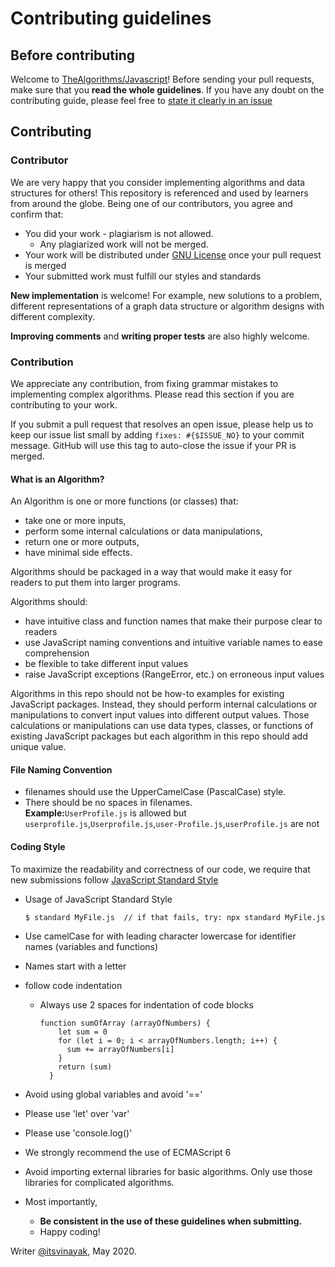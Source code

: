 # Contributing guidelines

## Before contributing

Welcome to [TheAlgorithms/Javascript](https://github.com/TheAlgorithms/Javascript)! Before sending your pull requests, make sure that you **read the whole guidelines**. If you have any doubt on the contributing guide, please feel free to [state it clearly in an issue](https://github.com/TheAlgorithms/Javascript/issues/new)

## Contributing

### Contributor

We are very happy that you consider implementing algorithms and data structures for others! This repository is referenced and used by learners from around the globe. Being one of our contributors, you agree and confirm that:

- You did your work - plagiarism is not allowed.
  - Any plagiarized work will not be merged.
- Your work will be distributed under [GNU License](LICENSE) once your pull request is merged
- Your submitted work must fulfill our styles and standards

**New implementation** is welcome! For example, new solutions to a problem, different representations of a graph data structure or algorithm designs with different complexity.

**Improving comments** and **writing proper tests** are also highly welcome.

### Contribution

We appreciate any contribution, from fixing grammar mistakes to implementing complex algorithms. Please read this section if you are contributing to your work.


If you submit a pull request that resolves an open issue, please help us to keep our issue list small by adding `fixes: #{$ISSUE_NO}` to your commit message. GitHub will use this tag to auto-close the issue if your PR is merged.

#### What is an Algorithm?

An Algorithm is one or more functions (or classes) that:
* take one or more inputs,
* perform some internal calculations or data manipulations,
* return one or more outputs,
* have minimal side effects.

Algorithms should be packaged in a way that would make it easy for readers to put them into larger programs.

Algorithms should:
* have intuitive class and function names that make their purpose clear to readers
* use JavaScript naming conventions and intuitive variable names to ease comprehension
* be flexible to take different input values
* raise JavaScript exceptions (RangeError, etc.) on erroneous input values

Algorithms in this repo should not be how-to examples for existing JavaScript packages.  Instead, they should perform internal calculations or manipulations to convert input values into different output values.  Those calculations or manipulations can use data types, classes, or functions of existing JavaScript packages but each algorithm in this repo should add unique value.

#### File Naming Convention
  - filenames should use the UpperCamelCase (PascalCase) style.
  - There should be no spaces in filenames.  
 **Example:**`UserProfile.js` is allowed but `userprofile.js`,`Userprofile.js`,`user-Profile.js`,`userProfile.js` are not

#### Coding Style

To maximize the readability and correctness of our code, we require that new submissions follow [JavaScript Standard Style](https://standardjs.com/)
  - Usage of JavaScript Standard Style
    ```
    $ standard MyFile.js  // if that fails, try: npx standard MyFile.js
    ```

- Use camelCase for with leading character lowercase for identifier names (variables and functions)
- Names start with a letter
- follow code indentation
  - Always use 2 spaces for indentation of code blocks
    ```
    function sumOfArray (arrayOfNumbers) {
        let sum = 0
        for (let i = 0; i < arrayOfNumbers.length; i++) {
          sum += arrayOfNumbers[i]
        }
        return (sum)
      }

    ```
- Avoid using global variables and avoid '=='
- Please use 'let' over 'var'
- Please use 'console.log()'  
- We strongly recommend the use of ECMAScript 6
- Avoid importing external libraries for basic algorithms. Only use those libraries for complicated algorithms.



- Most importantly,
  - **Be consistent in the use of these guidelines when submitting.**
  - Happy coding!

Writer [@itsvinayak](https://github.com/itsvinayak), May 2020.
